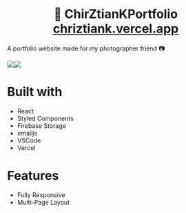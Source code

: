 <h1 align="center">
  📸 ChirZtianKPortfolio<br/>
  <a href="https://chriztiank.vercel.app/" target="_blank">chriztiank.vercel.app</a>
</h1>


A portfolio website made for my photographer friend 📷
<!-- ![](https://github.com/brunomaruya/ChirZtianKPortfolio/blob/staging/gifs/Desktop.gif)

![](https://github.com/brunomaruya/ChirZtianKPortfolio/blob/staging/gifs/Mobile.gif)
 -->
 
<div >
  <div style="display: flex; ">  
    <img  align="top" src="https://github.com/brunomaruya/ChirZtianKPortfolio/blob/staging/gifs/Desktop.gif" />
    <img  src="https://github.com/brunomaruya/ChirZtianKPortfolio/blob/staging/gifs/Mobile.gif" />
  </div>
</div>

# Built with
-  React 
- Styled Components
- Firebase Storage
- emailjs
- VSCode
- Vercel

# Features 
- Fully Responsive
- Multi-Page Layout
